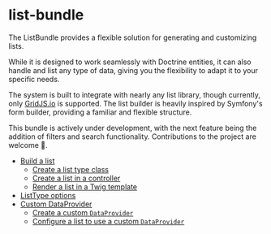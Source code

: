 # list-bundle

The ListBundle provides a flexible solution for generating and customizing lists.

While it is designed to work seamlessly with Doctrine entities, it can also handle and list any type of data, giving you the flexibility to adapt it to your specific needs.

The system is built to integrate with nearly any list library, though currently, only [GridJS.io](https://www.gridjs.io) is supported. The list builder is heavily inspired by Symfony's form builder, providing a familiar and flexible structure.

This bundle is actively under development, with the next feature being the addition of filters and search functionality. Contributions to the project are welcome 🥳.

- [Build a list](docs/build-a-list.md)
    - [Create a list type class](docs/build-a-list.md#create-a-list-type-class)
    - [Create a list in a controller](docs/build-a-list.md#create-a-list-in-a-controller)
    - [Render a list in a Twig template](docs/build-a-list.md#render-a-list-in-a-twig-template)
- [ListType options](docs/list-type-options.md)
- [Custom DataProvider](docs/custom-data-provider.md)
    - [Create a custom `DataProvider`](docs/custom-data-provider.md#create-a-custom-dataprovider)
    - [Configure a list to use a custom `DataProvider`](docs/custom-data-provider.md#configure-a-list-to-use-a-custom-dataprovider)

